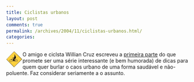 ```yaml
---
title: Ciclistas urbanos
layout: post
comments: true
permalink: /archives/2004/11/ciclistas-urbanos.html/
categories:
---
```

<img src="/img/blig/ciclismo.gif"  align="left" alt="">O amigo e ciclsta Willian Cruz escreveu a <a href="http://freeride.blig.ig.com.br/2004\_09.html#post\_17349680" >primeira parte</a> do que promete ser uma série interessante (e bem humorada) de dicas para quem quer burlar o caos urbano de uma forma saudável e não-poluente. Faz considerar seriamente a o assunto.
